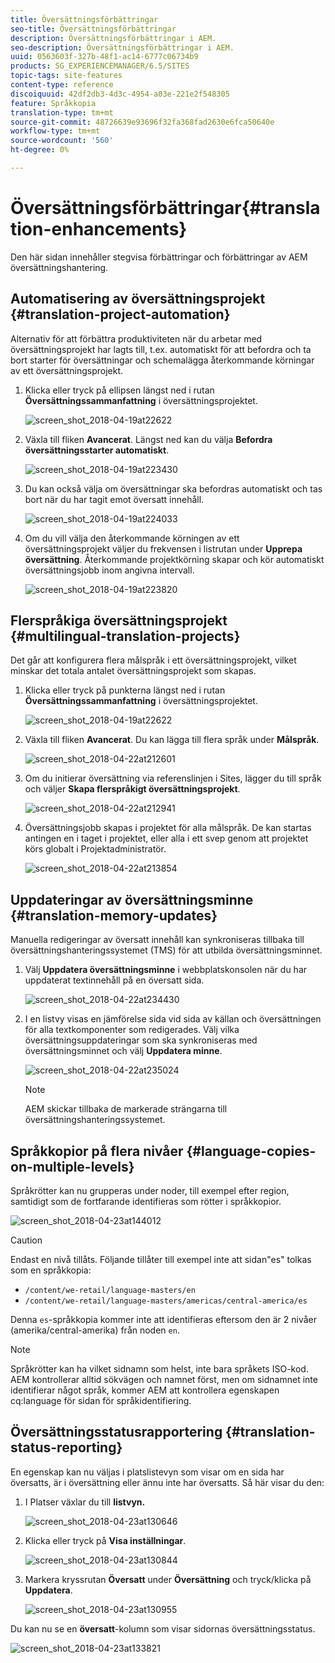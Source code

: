 ```yaml
---
title: Översättningsförbättringar
seo-title: Översättningsförbättringar
description: Översättningsförbättringar i AEM.
seo-description: Översättningsförbättringar i AEM.
uuid: 0563603f-327b-48f1-ac14-6777c06734b9
products: SG_EXPERIENCEMANAGER/6.5/SITES
topic-tags: site-features
content-type: reference
discoiquuid: 42df2db3-4d3c-4954-a03e-221e2f548305
feature: Språkkopia
translation-type: tm+mt
source-git-commit: 48726639e93696f32fa368fad2630e6fca50640e
workflow-type: tm+mt
source-wordcount: '560'
ht-degree: 0%

---
```



# Översättningsförbättringar{#translation-enhancements}

Den här sidan innehåller stegvisa förbättringar och förbättringar av AEM översättningshantering.

## Automatisering av översättningsprojekt {#translation-project-automation}

Alternativ för att förbättra produktiviteten när du arbetar med översättningsprojekt har lagts till, t.ex. automatiskt för att befordra och ta bort starter för översättningar och schemalägga återkommande körningar av ett översättningsprojekt.

1. Klicka eller tryck på ellipsen längst ned i rutan **Översättningssammanfattning** i översättningsprojektet.

   ![screen_shot_2018-04-19at22622](assets/screen_shot_2018-04-19at222622.jpg)

1. Växla till fliken **Avancerat**. Längst ned kan du välja **Befordra översättningsstarter automatiskt**.

   ![screen_shot_2018-04-19at223430](assets/screen_shot_2018-04-19at223430.jpg)

1. Du kan också välja om översättningar ska befordras automatiskt och tas bort när du har tagit emot översatt innehåll.

   ![screen_shot_2018-04-19at224033](assets/screen_shot_2018-04-19at224033.jpg)

1. Om du vill välja den återkommande körningen av ett översättningsprojekt väljer du frekvensen i listrutan under **Upprepa översättning**. Återkommande projektkörning skapar och kör automatiskt översättningsjobb inom angivna intervall.

   ![screen_shot_2018-04-19at223820](assets/screen_shot_2018-04-19at223820.jpg)

## Flerspråkiga översättningsprojekt {#multilingual-translation-projects}

Det går att konfigurera flera målspråk i ett översättningsprojekt, vilket minskar det totala antalet översättningsprojekt som skapas.

1. Klicka eller tryck på punkterna längst ned i rutan **Översättningssammanfattning** i översättningsprojektet.

   ![screen_shot_2018-04-19at22622](assets/screen_shot_2018-04-19at222622.jpg)

1. Växla till fliken **Avancerat**. Du kan lägga till flera språk under **Målspråk**.

   ![screen_shot_2018-04-22at212601](assets/screen_shot_2018-04-22at212601.jpg)

1. Om du initierar översättning via referenslinjen i Sites, lägger du till språk och väljer **Skapa flerspråkigt översättningsprojekt**.

   ![screen_shot_2018-04-22at212941](assets/screen_shot_2018-04-22at212941.jpg)

1. Översättningsjobb skapas i projektet för alla målspråk. De kan startas antingen en i taget i projektet, eller alla i ett svep genom att projektet körs globalt i Projektadministratör.

   ![screen_shot_2018-04-22at213854](assets/screen_shot_2018-04-22at213854.jpg)

## Uppdateringar av översättningsminne {#translation-memory-updates}

Manuella redigeringar av översatt innehåll kan synkroniseras tillbaka till översättningshanteringssystemet (TMS) för att utbilda översättningsminnet.

1. Välj **Uppdatera översättningsminne** i webbplatskonsolen när du har uppdaterat textinnehåll på en översatt sida.

   ![screen_shot_2018-04-22at234430](assets/screen_shot_2018-04-22at234430.jpg)

1. I en listvy visas en jämförelse sida vid sida av källan och översättningen för alla textkomponenter som redigerades. Välj vilka översättningsuppdateringar som ska synkroniseras med översättningsminnet och välj **Uppdatera minne**.

   ![screen_shot_2018-04-22at235024](assets/screen_shot_2018-04-22at235024.jpg)

   >[!NOTE]
   >
   >AEM skickar tillbaka de markerade strängarna till översättningshanteringssystemet.

## Språkkopior på flera nivåer {#language-copies-on-multiple-levels}

Språkrötter kan nu grupperas under noder, till exempel efter region, samtidigt som de fortfarande identifieras som rötter i språkkopior.

![screen_shot_2018-04-23at144012](assets/screen_shot_2018-04-23at144012.jpg)

>[!CAUTION]
>
>Endast en nivå tillåts. Följande tillåter till exempel inte att sidan&quot;es&quot; tolkas som en språkkopia:
>
>* `/content/we-retail/language-masters/en`
>* `/content/we-retail/language-masters/americas/central-america/es`

>
>
Denna `es`-språkkopia kommer inte att identifieras eftersom den är 2 nivåer (amerika/central-amerika) från noden `en`.

>[!NOTE]
>
>Språkrötter kan ha vilket sidnamn som helst, inte bara språkets ISO-kod. AEM kontrollerar alltid sökvägen och namnet först, men om sidnamnet inte identifierar något språk, kommer AEM att kontrollera egenskapen cq:language för sidan för språkidentifiering.

## Översättningsstatusrapportering {#translation-status-reporting}

En egenskap kan nu väljas i platslistevyn som visar om en sida har översatts, är i översättning eller ännu inte har översatts. Så här visar du den:

1. I Platser växlar du till **listvyn.**

   ![screen_shot_2018-04-23at130646](assets/screen_shot_2018-04-23at130646.jpg)

1. Klicka eller tryck på **Visa inställningar**.

   ![screen_shot_2018-04-23at130844](assets/screen_shot_2018-04-23at130844.jpg)

1. Markera kryssrutan **Översatt** under **Översättning** och tryck/klicka på **Uppdatera**.

   ![screen_shot_2018-04-23at130955](assets/screen_shot_2018-04-23at130955.jpg)

Du kan nu se en **översatt**-kolumn som visar sidornas översättningsstatus.

![screen_shot_2018-04-23at133821](assets/screen_shot_2018-04-23at133821.jpg)

